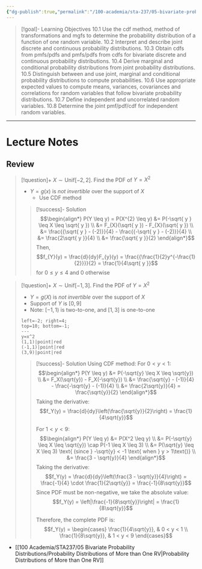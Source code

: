```yaml
---
{"dg-publish":true,"permalink":"/100-academia/sta-237/05-bivariate-probability-distributions/week-10-more-transformations-and-bivariate-probability-distributions/","tags":["lecture","note","stats","university"],"created":"2024-11-17T18:21:38.429-05:00","updated":"2024-11-17T22:33:17.348-05:00"}
---
```



> [!goal]- Learning Objectives
> 10.1 Use the cdf method, method of transformations and mgfs to determine the probability distribution of a function of one random variable.
> 10.2 Interpret and describe joint discrete and continuous probability distributions.
> 10.3 Obtain cdfs from pmfs/pdfs and pmfs/pdfs from cdfs for bivariate discrete and continuous probability distributions.
> 10.4 Derive marginal and conditional probability distributions from joint probability distributions.
> 10.5 Distinguish between and use joint, marginal and conditional probability distributions to compute probabilities.
> 10.6 Use appropriate expected values to compute means, variances, covariances and correlations for random variables that follow bivariate probability distributions.
> 10.7 Define independent and uncorrelated random variables.
> 10.8 Determine the joint pmf/pdf/cdf for independent random variables.

---

# Lecture Notes

## Review

> [!question]+ $X \sim \text{Unif}[-2, 2]$. Find the PDF of $Y = X^{2}$
> - $Y = g(x)$ is *not invertible* over the support of $X$
>     - Use CDF method
>
> > [!success]- Solution
> > $$\begin{align*}
> > P(Y \leq y) = P(X^{2} \leq y) &= P(-\sqrt{ y } \leq X \leq \sqrt{ y }) \\
> > &= F_{X}(\sqrt{ y }) - F_{X}(\sqrt{ y }) \\
> > &= \frac{{\sqrt{ y } - (-2)}}{4} - \frac{{-\sqrt{ y } - (-2)}}{4} \\
> > &= \frac{2\sqrt{ y }}{4} \\
> > &= \frac{\sqrt{ y }}{2}
> > \end{align*}$$
> > Then,
> > $$f_{Y}(y) = \frac{d}{dy}F_{y}(y) = \frac{{\frac{1}{2}y^{-\frac{1}{2}}}}{2} = \frac{1}{4\sqrt{ y }}$$
> > for $0 \leq y \leq 4$ and 0 otherwise

> [!question]+ $X \sim \text{Unif}[-1, 3]$. Find the PDF of $Y = X^2$
> - $Y = g(X)$ is *not invertible* over the support of $X$
> - Support of $Y$ is $[0, 9]$
> - Note: $[-1, 1)$ is two-to-one, and $[1,3]$ is one-to-one
>
> ```desmos-graph
> left=-2; right=4;
> top=10; bottom=-1;
> ---
> y=x^2
> (1,1)|point|red
> (-1,1)|point|red
> (3,9)|point|red
> ```
>
> > [!success]- Solution
> > Using CDF method:
> > For $0 < y < 1$:
> > $$\begin{align*}
> > P(Y \leq y) &= P(-\sqrt{y} \leq X \leq \sqrt{y}) \\
> > &= F_X(\sqrt{y}) - F_X(-\sqrt{y}) \\
> > &= \frac{\sqrt{y} - (-1)}{4} - \frac{-\sqrt{y} - (-1)}{4} \\
> > &= \frac{2\sqrt{y}}{4} = \frac{\sqrt{y}}{2}
> > \end{align*}$$
> > Taking the derivative:
> > $$f_Y(y) = \frac{d}{dy}\left(\frac{\sqrt{y}}{2}\right) = \frac{1}{4\sqrt{y}}$$
> > 
> > For $1 < y < 9$:
> > $$\begin{align*}
> > P(Y \leq y) &= P(X^2 \leq y) \\
> > &= P(-\sqrt{y} \leq X \leq \sqrt{y}) \cap P(-1 \leq X \leq 3) \\
> > &= P(\sqrt{y} \leq X \leq 3) \text{ (since } -\sqrt{y} < -1 \text{ when } y > 1\text{)} \\
> > &= \frac{3 - \sqrt{y}}{4}
> > \end{align*}$$
> > Taking the derivative:
> > $$f_Y(y) = \frac{d}{dy}\left(\frac{3 - \sqrt{y}}{4}\right) = \frac{-1}{4} \cdot \frac{1}{2\sqrt{y}} = \frac{-1}{8\sqrt{y}}$$
> > Since PDF must be non-negative, we take the absolute value:
> > $$f_Y(y) = \left|\frac{-1}{8\sqrt{y}}\right| = \frac{1}{8\sqrt{y}}$$
> > 
> > Therefore, the complete PDF is:
> > $$f_Y(y) = \begin{cases}
> > \frac{1}{4\sqrt{y}}, & 0 < y < 1 \\
> > \frac{1}{8\sqrt{y}}, & 1 < y < 9
> > \end{cases}$$

- [[100 Academia/STA237/05 Bivariate Probability Distributions/Probability Distributions of More than One RV\|Probability Distributions of More than One RV]]
